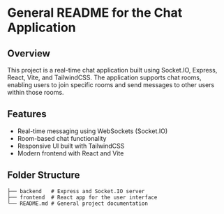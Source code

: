 # General README for the Chat Application

## Overview
This project is a real-time chat application built using Socket.IO, Express, React, Vite, and TailwindCSS. The application supports chat rooms, enabling users to join specific rooms and send messages to other users within those rooms.

## Features
- Real-time messaging using WebSockets (Socket.IO)
- Room-based chat functionality
- Responsive UI built with TailwindCSS
- Modern frontend with React and Vite

## Folder Structure
```
├── backend   # Express and Socket.IO server
├── frontend  # React app for the user interface
└── README.md # General project documentation
```